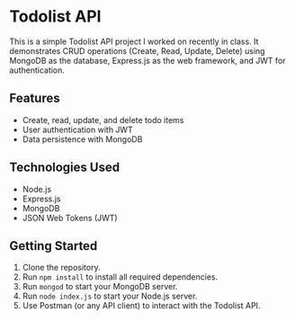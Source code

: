 # Todolist API

This is a simple Todolist API project I worked on recently in class. It demonstrates CRUD operations (Create, Read, Update, Delete) using MongoDB as the database, Express.js as the web framework, and JWT for authentication.

## Features

- Create, read, update, and delete todo items
- User authentication with JWT
- Data persistence with MongoDB

## Technologies Used

- Node.js
- Express.js
- MongoDB
- JSON Web Tokens (JWT)

## Getting Started

1. Clone the repository.
2. Run `npm install` to install all required dependencies.
3. Run `mongod` to start your MongoDB server.
4. Run `node index.js` to start your Node.js server.
5. Use Postman (or any API client) to interact with the Todolist API.
